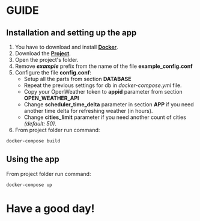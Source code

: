 # GUIDE

## Installation and setting up the app

1. You have to download and install [**Docker**](https://www.docker.com/get-started/).
2. Download the [**Project**](https://github.com/ss3nclam/ex_test).
3. Open the project's folder.
1. Remove **_example_** prefix from the name of the file **example_config.conf**
2. Configure the file **config.conf**:
    * Setup all the parts from section **DATABASE**
    * Repeat the previous settings for db in _docker-compose.yml_ file.
    * Copy your OpenWeather token to **appid** parameter from section **OPEN_WEATHER_API**
    * Change **scheduler_time_delta** parameter in section **APP** if you need another time delta for refreshing weather (in hours).
    * Change **cities_limit** parameter if you need another count of cities _(default: 50)_.
3. From project folder run command:


```
docker-compose build
```

## Using the app


From project folder run command:
```
docker-compose up
```


# Have a good day!